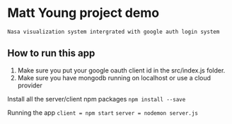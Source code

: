 # Matt Young project demo
 
`Nasa visualization system intergrated with google auth login system`

## How to run this app

1. Make sure you put your google oauth client id in the src/index.js folder.
2. Make sure you have mongodb running on localhost or use a cloud provider 

Install all the server/client npm packages
`npm install --save`

Running the app
`client = npm start`
`server = nodemon server.js`
